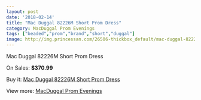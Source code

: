```yaml
---
layout: post
date: '2018-02-14'
title: "Mac Duggal 82226M Short Prom Dress"
category: MacDuggal Prom Evenings
tags: ["beaded","prom","brand","short","duggal"]
image: http://img.princessan.com/26506-thickbox_default/mac-duggal-82226m-short-prom-dress.jpg
---
```

Mac Duggal 82226M Short Prom Dress

On Sales: **$370.99**
<a href="https://www.princessan.com/en/12174-mac-duggal-82226m-short-prom-dress.html"><amp-img layout="responsive" width="600" height="600" src="//img.princessan.com/26506-thickbox_default/mac-duggal-82226m-short-prom-dress.jpg" alt="Mac Duggal 82226M Short Prom Dress 0" /></a>
<a href="https://www.princessan.com/en/12174-mac-duggal-82226m-short-prom-dress.html"><amp-img layout="responsive" width="600" height="600" src="//img.princessan.com/26507-thickbox_default/mac-duggal-82226m-short-prom-dress.jpg" alt="Mac Duggal 82226M Short Prom Dress 1" /></a>

Buy it: [Mac Duggal 82226M Short Prom Dress](https://www.princessan.com/en/12174-mac-duggal-82226m-short-prom-dress.html "Mac Duggal 82226M Short Prom Dress")

View more: [MacDuggal Prom Evenings](https://www.princessan.com/en/87- "MacDuggal Prom Evenings")